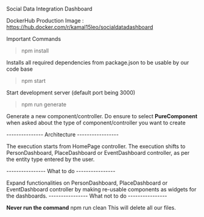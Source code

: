 Social Data Integration Dashboard

DockerHub Production Image : https://hub.docker.com/r/kamal15leo/socialdatadashboard

Important Commands 

>   npm install

Installs all required dependencies from package.json to be usable by our code base

>   npm start

Start development server (default port being 3000)

>   npm run generate

Generate a new component/controller. Do ensure to select **PureComponent** when asked about the type of component/controller you want to create

--------------- Architecture -----------------

The execution starts from HomePage controller. The execution shifts to PersonDashboard, PlaceDashboard or EventDashboard controller, as per the entity type entered by the user.

---------------- What to do ----------------

Expand functionalities on PersonDashboard, PlaceDashboard or EventDashboard controller by making re-usable components as widgets for the dashboards.
---------------- What not to do ----------------

**Never run the command** npm run clean
This will delete all our files.